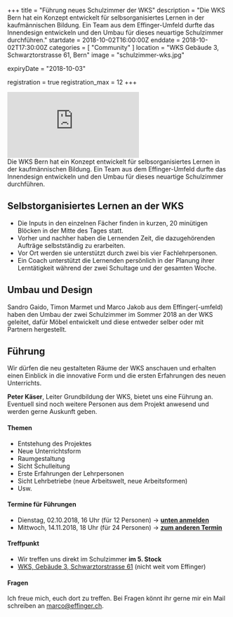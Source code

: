 +++
title = "Führung neues Schulzimmer der WKS"
description = "Die WKS Bern hat ein Konzept entwickelt für selbsorganisiertes Lernen in der kaufmännischen Bildung. Ein Team aus dem Effinger-Umfeld durfte das Innendesign entwickeln und den Umbau für dieses neuartige Schulzimmer durchführen."
startdate = 2018-10-02T16:00:00Z
enddate = 2018-10-02T17:30:00Z
categories = [ "Community" ]
location = "WKS Gebäude 3, Schwarztorstrasse 61, Bern"
image = "schulzimmer-wks.jpg"

expiryDate = "2018-10-03"

registration = true
registration_max = 12
+++


<div class="embed-responsive embed-responsive-16by9">
  <iframe class="embed-responsive-item" src="https://www.youtube.com/embed/exzuIyPA9eE?rel=0" frameborder="0" allowfullscreen></iframe>
</div>

<div class="lead">
Die WKS Bern hat ein Konzept entwickelt für selbsorganisiertes Lernen in der kaufmännischen Bildung. Ein Team aus dem Effinger-Umfeld durfte das Innendesign entwickeln und den Umbau für dieses neuartige Schulzimmer durchführen.
</div>


## Selbstorganisiertes Lernen an der WKS

* Die Inputs in den einzelnen Fächer finden in kurzen, 20 minütigen Blöcken in der Mitte des Tages statt.
* Vorher und nachher haben die Lernenden Zeit, die dazugehörenden Aufträge selbstständig zu erarbeiten.
* Vor Ort werden sie unterstützt durch zwei bis vier Fachlehrpersonen.
* Ein Coach unterstützt die Lernenden persönlich in der Planung ihrer Lerntätigkeit während der zwei Schultage und der gesamten Woche.


## Umbau und Design

Sandro Gaido, Timon Marmet und Marco Jakob aus dem Effinger(-umfeld) haben den Umbau der zwei Schulzimmer im Sommer 2018 an der WKS geleitet, dafür Möbel entwickelt und diese entweder selber oder mit Partnern hergestellt.


## Führung

Wir dürfen die neu gestalteten Räume der WKS anschauen und erhalten einen Einblick in die innovative Form und die ersten Erfahrungen des neuen Unterrichts.

**Peter Käser**, Leiter Grundbildung der WKS, bietet uns eine Führung an. Eventuell sind noch weitere Personen aus dem Projekt anwesend und werden gerne Auskunft geben.


#### Themen

* Entstehung des Projektes
* Neue Unterrichtsform
* Raumgestaltung
* Sicht Schulleitung
* Erste Erfahrungen der Lehrpersonen
* Sicht Lehrbetriebe (neue Arbeitswelt, neue Arbeitsformen)
* Usw.


#### Termine für Führungen

* Dienstag, 02.10.2018, 16 Uhr (für 12 Personen) &rarr; [**unten anmelden**](#anmeldung)
* Mittwoch, 14.11.2018, 18 Uhr (für 24 Personen) &rarr; [**zum anderen Termin**](/events/100270/)


#### Treffpunkt

* Wir treffen uns direkt im Schulzimmer **im 5. Stock**
* [WKS, Gebäude 3, Schwarztorstrasse 61](https://www.google.com/maps/place/Schwarztorstrasse+61,+3007+Bern/@46.944426,7.428064,17z/data=!3m1!4b1!4m5!3m4!1s0x478e39baa59612af:0xb5016459b03ab60b!8m2!3d46.944426!4d7.4302527) (nicht weit vom Effinger)


#### Fragen

Ich freue mich, euch dort zu treffen. Bei Fragen könnt ihr gerne mir ein Mail schreiben an [marco@effinger.ch](mailto:marco@effinger.ch).


